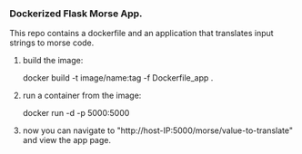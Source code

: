 ### Dockerized Flask Morse App. ###

This repo contains a dockerfile and an application that translates input strings to morse code.


1. build the image:

    docker build -t image/name:tag -f Dockerfile_app .

2. run a container from the image:

    docker run -d -p 5000:5000

3. now you can navigate to "http://host-IP:5000/morse/value-to-translate" and view the app page.
